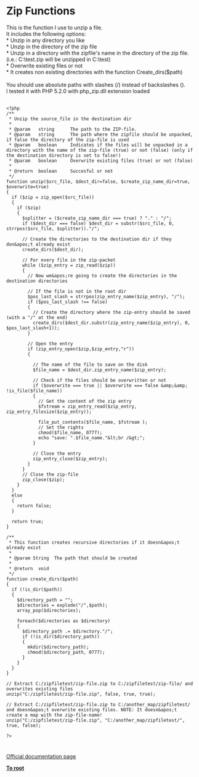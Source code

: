 # Zip Functions



This is the function I use to unzip a file. <br>It includes the following options:<br>* Unzip in any directory you like<br>* Unzip in the directory of the zip file<br>* Unzip in a directory with the zipfile&apos;s name in the directory of the zip file. (i.e.: C:\test.zip will be unzipped in  C:\test\)<br>* Overwrite existing files or not<br>* It creates non existing directories with the function Create_dirs($path)<br><br>You should use absolute paths with slashes (/) instead of backslashes (\).<br>I tested it with PHP 5.2.0 with php_zip.dll extension loaded<br><br>

```
<?php
/**
 * Unzip the source_file in the destination dir
 *
 * @param   string      The path to the ZIP-file.
 * @param   string      The path where the zipfile should be unpacked, if false the directory of the zip-file is used
 * @param   boolean     Indicates if the files will be unpacked in a directory with the name of the zip-file (true) or not (false) (only if the destination directory is set to false!)
 * @param   boolean     Overwrite existing files (true) or not (false)
 *  
 * @return  boolean     Succesful or not
 */
function unzip($src_file, $dest_dir=false, $create_zip_name_dir=true, $overwrite=true) 
{
  if ($zip = zip_open($src_file)) 
  {
    if ($zip) 
    {
      $splitter = ($create_zip_name_dir === true) ? "." : "/";
      if ($dest_dir === false) $dest_dir = substr($src_file, 0, strrpos($src_file, $splitter))."/";
      
      // Create the directories to the destination dir if they don&apos;t already exist
      create_dirs($dest_dir);

      // For every file in the zip-packet
      while ($zip_entry = zip_read($zip)) 
      {
        // Now we&apos;re going to create the directories in the destination directories
        
        // If the file is not in the root dir
        $pos_last_slash = strrpos(zip_entry_name($zip_entry), "/");
        if ($pos_last_slash !== false)
        {
          // Create the directory where the zip-entry should be saved (with a "/" at the end)
          create_dirs($dest_dir.substr(zip_entry_name($zip_entry), 0, $pos_last_slash+1));
        }

        // Open the entry
        if (zip_entry_open($zip,$zip_entry,"r")) 
        {
          
          // The name of the file to save on the disk
          $file_name = $dest_dir.zip_entry_name($zip_entry);
          
          // Check if the files should be overwritten or not
          if ($overwrite === true || $overwrite === false &amp;&amp; !is_file($file_name))
          {
            // Get the content of the zip entry
            $fstream = zip_entry_read($zip_entry, zip_entry_filesize($zip_entry));

            file_put_contents($file_name, $fstream );
            // Set the rights
            chmod($file_name, 0777);
            echo "save: ".$file_name."&lt;br /&gt;";
          }
          
          // Close the entry
          zip_entry_close($zip_entry);
        }       
      }
      // Close the zip-file
      zip_close($zip);
    }
  } 
  else
  {
    return false;
  }
  
  return true;
}

/**
 * This function creates recursive directories if it doesn&apos;t already exist
 *
 * @param String  The path that should be created
 *  
 * @return  void
 */
function create_dirs($path)
{
  if (!is_dir($path))
  {
    $directory_path = "";
    $directories = explode("/",$path);
    array_pop($directories);
    
    foreach($directories as $directory)
    {
      $directory_path .= $directory."/";
      if (!is_dir($directory_path))
      {
        mkdir($directory_path);
        chmod($directory_path, 0777);
      }
    }
  }
}

// Extract C:/zipfiletest/zip-file.zip to C:/zipfiletest/zip-file/ and overwrites existing files
unzip("C:/zipfiletest/zip-file.zip", false, true, true);

// Extract C:/zipfiletest/zip-file.zip to C:/another_map/zipfiletest/ and doesn&apos;t overwrite existing files. NOTE: It doesn&apos;t create a map with the zip-file-name!
unzip("C:/zipfiletest/zip-file.zip", "C:/another_map/zipfiletest/", true, false);

?>
```
  

#

[Official documentation page](https://www.php.net/manual/en/ref.zip.php)

**[To root](/README.md)**